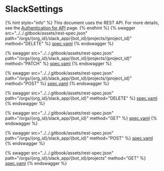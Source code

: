 # SlackSettings

{% hint style="info" %}
This document uses the REST API. For more details, see the [Authentication for API](../authentication-for-api/) page.
{% endhint %}
{% swagger src="../../.gitbook/assets/rest-spec.json" path="/orgs/{org_id}/slack_app/{bot_id}/projects/{project_id}" method="DELETE" %}
[spec.yaml](../../.gitbook/assets/rest-spec.json)
{% endswagger %}

{% swagger src="../../.gitbook/assets/rest-spec.json" path="/orgs/{org_id}/slack_app/{bot_id}/projects/{project_id}" method="PATCH" %}
[spec.yaml](../../.gitbook/assets/rest-spec.json)
{% endswagger %}

{% swagger src="../../.gitbook/assets/rest-spec.json" path="/orgs/{org_id}/slack_app/{bot_id}/projects/{project_id}" method="POST" %}
[spec.yaml](../../.gitbook/assets/rest-spec.json)
{% endswagger %}

{% swagger src="../../.gitbook/assets/rest-spec.json" path="/orgs/{org_id}/slack_app/{bot_id}" method="DELETE" %}
[spec.yaml](../../.gitbook/assets/rest-spec.json)
{% endswagger %}

{% swagger src="../../.gitbook/assets/rest-spec.json" path="/orgs/{org_id}/slack_app/{bot_id}" method="GET" %}
[spec.yaml](../../.gitbook/assets/rest-spec.json)
{% endswagger %}

{% swagger src="../../.gitbook/assets/rest-spec.json" path="/orgs/{org_id}/slack_app/{bot_id}" method="POST" %}
[spec.yaml](../../.gitbook/assets/rest-spec.json)
{% endswagger %}

{% swagger src="../../.gitbook/assets/rest-spec.json" path="/orgs/{org_id}/slack_app/{bot_id}/projects" method="GET" %}
[spec.yaml](../../.gitbook/assets/rest-spec.json)
{% endswagger %}
